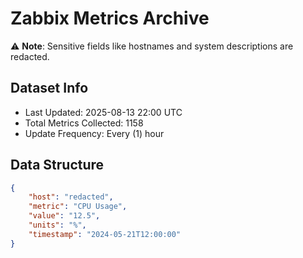 # Zabbix Metrics Archive

⚠️ **Note**: Sensitive fields like hostnames and system descriptions are redacted.

## Dataset Info
- Last Updated: 2025-08-13 22:00 UTC
- Total Metrics Collected: 1158
- Update Frequency: Every (1) hour

## Data Structure
```json
{
    "host": "redacted",
    "metric": "CPU Usage",
    "value": "12.5",
    "units": "%",
    "timestamp": "2024-05-21T12:00:00"
}
```
